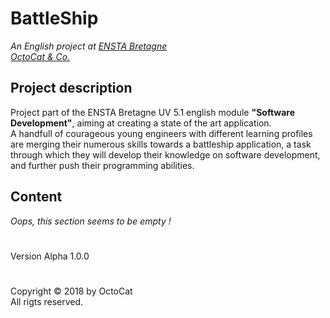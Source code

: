 # BattleShip
*An English project at [ENSTA Bretagne](http://www.ensta-bretagne.fr/)*  
*[OctoCat & Co.](https://www.petsworld.in/blog/wp-content/uploads/2015/09/Cat-makes-Smile.jpg)*

## Project description
Project part of the ENSTA Bretagne UV 5.1 english module **"Software Development"**, aiming at creating a state of the art application.  
A handfull of courageous young engineers with different learning profiles are merging their numerous skills towards a battleship application, a task through which they will develop their knowledge on software development, and further push their programming abilities.

## Content
*Oops, this section seems to be empty !*

#
Version Alpha 1.0.0

#
Copyright © 2018 by OctoCat  
All rigts reserved.
